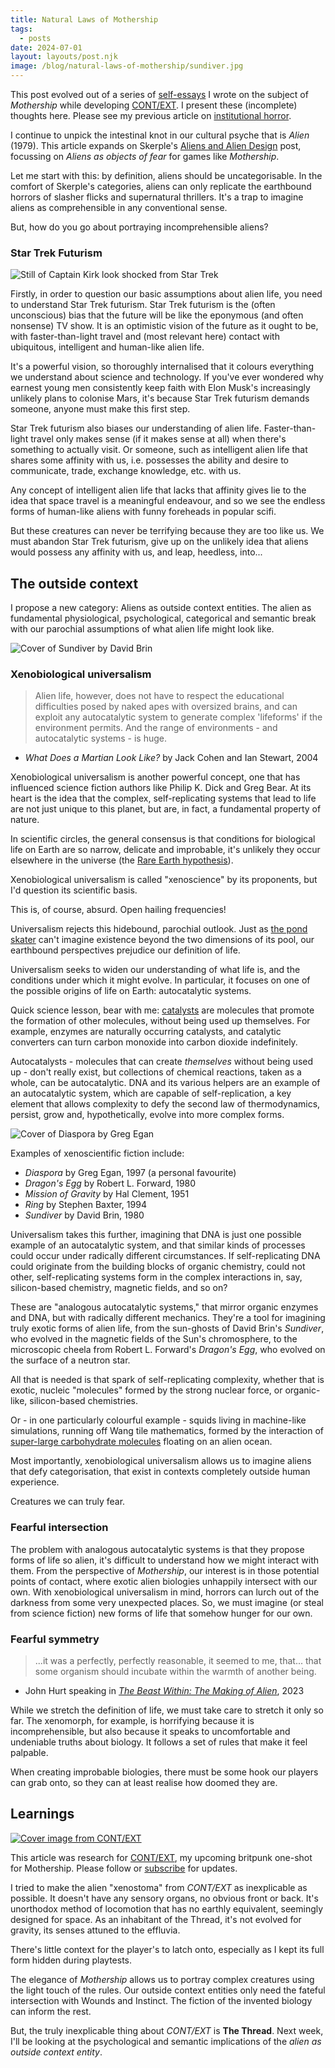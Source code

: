```yaml
---
title: Natural Laws of Mothership
tags:
  - posts
date: 2024-07-01
layout: layouts/post.njk
image: /blog/natural-laws-of-mothership/sundiver.jpg
---
```

<aside>

This post evolved out of a series of [self-essays](https://rolltodoubt.wordpress.com/2023/12/23/on-creative-method/) I wrote on the subject of _Mothership_  while developing [CONT/EXT](https://grislyeye.com/products/context/). I present these (incomplete) thoughts here. Please see my previous article on [institutional horror](/blog/shiftless-horror/).

</aside>

I continue to unpick the intestinal knot in our cultural psyche that is _Alien_ (1979). This article expands on Skerple's [Aliens and Alien Design](https://coinsandscrolls.blogspot.com/2017/10/aliens-and-alien-design.html) post, focussing on *Aliens as objects of fear* for games like _Mothership_.

Let me start with this: by definition, aliens should be uncategorisable. In the comfort of Skerple's categories, aliens can only replicate the earthbound horrors of slasher flicks and supernatural thrillers. It's a trap to imagine aliens as comprehensible in any conventional sense.

But, how do you go about portraying incomprehensible aliens?

### Star Trek Futurism

![Still of Captain Kirk look shocked from Star Trek](./content/blog/natural-laws-of-mothership/captain-kirk.jpg "Captain Kirk")

Firstly, in order to question our basic assumptions about alien life, you need to understand Star Trek futurism. Star Trek futurism is the (often unconscious) bias that the future will be like the eponymous (and often nonsense) TV show. It is an optimistic vision of the future as it ought to be, with faster-than-light travel and (most relevant here) contact with ubiquitous, intelligent and human-like alien life.

It's a powerful vision, so thoroughly internalised that it colours everything we understand about science and technology. If you've ever wondered why earnest young men consistently keep faith with Elon Musk's increasingly unlikely plans to colonise Mars, it's because Star Trek futurism demands someone, anyone must make this first step.

Star Trek futurism also biases our understanding of alien life. Faster-than-light travel only makes sense (if it makes sense at all) when there's something to actually visit. Or someone, such as intelligent alien life that shares some affinity with us, i.e. possesses the ability and desire to communicate, trade, exchange knowledge, etc. with us.

Any concept of intelligent alien life that lacks that affinity gives lie to the idea that space travel is a meaningful endeavour, and so we see the endless forms of human-like aliens with funny foreheads in popular scifi.

But these creatures can never be terrifying because they are too like us. We must abandon Star Trek futurism, give up on the unlikely idea that aliens would possess any affinity with us, and leap, heedless, into...

## The outside context

I propose a new category: Aliens as outside context entities. The alien as fundamental physiological, psychological, categorical and semantic break with our parochial assumptions of what alien life might look like.

![Cover of Sundiver by David Brin](./content/blog/natural-laws-of-mothership/sundiver.jpg "Sundivers")

### Xenobiological universalism

>Alien life, however, does not have to respect the educational difficulties posed by naked apes with oversized brains, and can exploit any autocatalytic system to generate complex 'lifeforms' if the environment permits. And the range of environments - and autocatalytic systems - is huge.

- _What Does a Martian Look Like?_ by Jack Cohen and Ian Stewart, 2004


Xenobiological universalism is another powerful concept, one that has influenced science fiction authors like Philip K. Dick and Greg Bear. At its heart is the idea that the complex, self-replicating systems that lead to life are not just unique to this planet, but are, in fact, a fundamental property of nature.

In scientific circles, the general consensus is that conditions for biological life on Earth are so narrow, delicate and improbable, it's unlikely they occur elsewhere in the universe (the [Rare Earth hypothesis](https://en.wikipedia.org/wiki/Rare_Earth_hypothesis)).

<aside>

Xenobiological universalism is called "xenoscience" by its proponents, but I'd question its scientific basis.

</aside>

This is, of course, absurd. Open hailing frequencies!

Universalism rejects this hidebound, parochial outlook. Just as [the pond skater](https://grislyeye.com/blog/three-meet-attributes/) can't imagine existence beyond the two dimensions of its pool, our earthbound perspectives prejudice our definition of life.

Universalism seeks to widen our understanding of what life is, and the conditions under which it might evolve. In particular, it focuses on one of the possible origins of life on Earth: autocatalytic systems.

Quick science lesson, bear with me: [catalysts](https://www.britannica.com/science/catalyst) are molecules that promote the formation of other molecules, without being used up themselves. For example, enzymes are naturally occurring catalysts, and catalytic converters can turn carbon monoxide into carbon dioxide indefinitely.

Autocatalysts - molecules that can create *themselves* without being used up - don't really exist, but collections of chemical reactions, taken as a whole, can be autocatalytic. DNA and its various helpers are an example of an autocatalytic system, which are capable of self-replication, a key element that allows complexity to defy the second law of thermodynamics, persist, grow and, hypothetically, evolve into more complex forms.

<aside>


![Cover of Diaspora by Greg Egan](./content/blog/natural-laws-of-mothership/diaspora.jpg "Diaspora")

Examples of xenoscientific fiction include:

 - *Diaspora* by Greg Egan, 1997 (a personal favourite)
 - _Dragon's Egg_ by Robert L. Forward, 1980
 - _Mission of Gravity_ by Hal Clement, 1951
 - _Ring_ by Stephen Baxter, 1994
 - *Sundiver* by David Brin, 1980

</aside>

Universalism takes this further, imagining that DNA is just one possible example of an autocatalytic system, and that similar kinds of processes could occur under radically different circumstances. If self-replicating DNA could originate from the building blocks of organic chemistry, could not other, self-replicating systems form in the complex interactions in, say, silicon-based chemistry, magnetic fields, and so on?

These are "analogous autocatalytic systems," that mirror organic enzymes and DNA, but with radically different mechanics. They're a tool for imagining truly exotic forms of alien life, from the sun-ghosts of David Brin's _Sundiver_, who evolved in the magnetic fields of the Sun's chromosphere, to the microscopic cheela from Robert L. Forward's _Dragon's Egg_, who evolved on the surface of a neutron star.

All that is needed is that spark of self-replicating complexity, whether that is exotic, nucleic "molecules" formed by the strong nuclear force, or organic-like, silicon-based chemistries.

Or - in one particularly colourful example - squids living in machine-like simulations, running off Wang tile mathematics, formed by the interaction of [super-large carbohydrate molecules](https://aliens.fandom.com/wiki/Wang%27s_Carpet) floating on an alien ocean.

Most importantly, xenobiological universalism allows us to imagine aliens that defy categorisation, that exist in contexts completely outside human experience.

Creatures we can truly fear.

### Fearful intersection

The problem with analogous autocatalytic systems is that they propose forms of life so alien, it's difficult to understand how we might interact with them. From the perspective of *Mothership*, our interest is in those potential points of contact, where exotic alien biologies unhappily intersect with our own. With xenobiological universalism in mind, horrors can lurch out of the darkness from some very unexpected places. So, we must imagine (or steal from science fiction) new forms of life that somehow hunger for our own.

### Fearful symmetry

>...it was a perfectly, perfectly reasonable, it seemed to me, that... that some organism should incubate within the warmth of another being.

- John Hurt speaking in *[The Beast Within: The Making of Alien](https://www.youtube.com/watch?v=F4G1Jg1oJt8)*, 2023

While we stretch the definition of life, we must take care to stretch it only so far. The xenomorph, for example, is horrifying because it is incomprehensible, but also because it speaks to uncomfortable and undeniable truths about biology. It follows a set of rules that make it feel palpable.

When creating improbable biologies, there must be some hook our players can grab onto, so they can at least realise how doomed they are.

## Learnings


<aside>


[![Cover image from CONT/EXT](./content/products/context/context.png "CONT/EXT")](https://grislyeye.com/products/context)

This article was research for [CONT/EXT](https://grislyeye.com/products/context), my upcoming britpunk one-shot for Mothership. Please follow or [subscribe](/mailing-list/) for updates.

</aside>

I tried to make the alien "xenostoma" from *CONT/EXT* as inexplicable as possible. It doesn't have any sensory organs, no obvious front or back. It's unorthodox method of locomotion that has no earthly equivalent, seemingly designed for space. As an inhabitant of the Thread, it's not evolved for gravity, its senses attuned to the effluvia.

There's little context for the player's to latch onto, especially as I kept its full form hidden during playtests.

The elegance of *Mothership* allows us to portray complex creatures using the light touch of the rules. Our outside context entities only need the fateful intersection with Wounds and Instinct. The fiction of the invented biology can inform the rest.

But, the truly inexplicable thing about *CONT/EXT* is **The Thread**. Next week, I'll be looking at the psychological and semantic implications of the *alien as outside context entity*.
